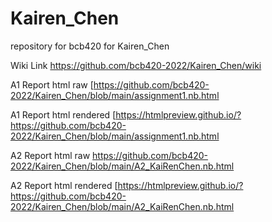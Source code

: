 # Kairen_Chen
repository for bcb420 for Kairen_Chen

Wiki Link
https://github.com/bcb420-2022/Kairen_Chen/wiki

A1 Report html raw
[https://github.com/bcb420-2022/Kairen_Chen/blob/main/assignment1.nb.html

A1 Report html rendered
[https://htmlpreview.github.io/?https://github.com/bcb420-2022/Kairen_Chen/blob/main/assignment1.nb.html

A2 Report html raw
https://github.com/bcb420-2022/Kairen_Chen/blob/main/A2_KaiRenChen.nb.html

A2 Report html rendered
[https://htmlpreview.github.io/?https://github.com/bcb420-2022/Kairen_Chen/blob/main/A2_KaiRenChen.nb.html


